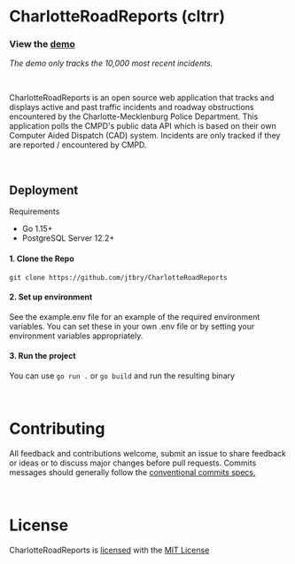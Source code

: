 # CharlotteRoadReports (cltrr)
### View the [demo](https://cltrr.herokuapp.com/)
*The demo only tracks the 10,000 most recent incidents.*

<br />

CharlotteRoadReports is an open source web application that tracks and displays active and past traffic incidents and roadway obstructions encountered by the Charlotte-Mecklenburg Police Department. This application polls the CMPD's public data API which is based on their own Computer Aided Dispatch (CAD) system. Incidents are only tracked if they are reported / encountered by CMPD.

<br />

## Deployment
Requirements
* Go 1.15+
* PostgreSQL Server 12.2+

#### 1. Clone the Repo
`git clone https://github.com/jtbry/CharlotteRoadReports`

#### 2. Set up environment
See the example.env file for an example of the required environment variables. You can set these in your own .env file or by setting your environment variables appropriately.

#### 3. Run the project
You can use `go run .` or `go build` and run the resulting binary

<br />

# Contributing
All feedback and contributions welcome, submit an issue to share feedback or ideas or to discuss major changes before pull requests. Commits messages should generally follow the [conventional commits specs.](https://www.conventionalcommits.org/en/v1.0.0/#summary)

<br />

# License
CharlotteRoadReports is [licensed](/LICENSE) with the [MIT License](https://spdx.org/licenses/MIT.html)